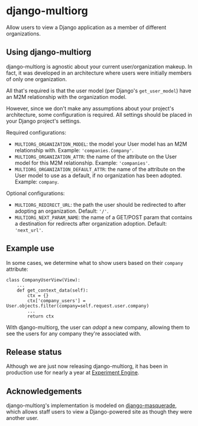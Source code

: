 django-multiorg
===============
Allow users to view a Django application as a member of different organizations.


Using django-multiorg
---------------------
django-multiorg is agnostic about your current user/organization makeup. In fact, it was developed in an architecture where users were initially members of only one organization.

All that's required is that the user model (per Django's `get_user_model`) have an M2M relationship with the organization model.

However, since we don't make any assumptions about your project's architecture, some configuration is required. All settings should be placed in your Django project's settings. 

Required configurations:

* `MULTIORG_ORGANIZATION_MODEL`: the model your User model has an M2M relationship with. Example: `'companies.Company'`.
* `MULTIORG_ORGANIZATION_ATTR`: the name of the attribute on the User model for this M2M relationship. Example: `'companies'`.
* `MULTIORG_ORGANIZATION_DEFAULT_ATTR`: the name of the attribute on the User model to use as a default, if no organization has been adopted. Example: `company`.  

Optional configurations:

* `MULTIORG_REDIRECT_URL`: the path the user should be redirected to after adopting an organization. Default: `'/'`.
* `MULTIORG_NEXT_PARAM_NAME`: the name of a GET/POST param that contains a destination for redirects after organization adoption. Default: `'next_url'`.


Example use
-----------
In some cases, we determine what to show users based on their `company` attribute:
 
    class CompanyUserView(View):
        ...
        def get_context_data(self):
            ctx = {}
            ctx['company_users'] = User.objects.filter(company=self.request.user.company)
            ...
            return ctx
    
With django-multiorg, the user can *adopt* a new company, allowing them to see the users for any company they're associated with. 


Release status
--------------
Although we are just now releasing django-multiorg, it has been in production use for nearly a year at [Experiment Engine](https://www.experimentengine.com/).

Acknowledgements
----------------
django-multiorg's implementation is modeled on [django-masquerade](https://bitbucket.org/technivore/django-masquerade/), which allows
staff users to view a Django-powered site as though they were another user.
